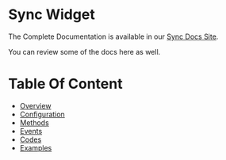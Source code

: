 # Sync Widget

The Complete Documentation is available in our [Sync Docs Site](https://www.paybook.com/w/en/sync/public/app/(section:docs/mx/sync/widget/overview)).

You can review some of the docs here as well.

# Table Of Content

- [Overview](https://github.com/Paybook/sync-widget/tree/master/docs/overview.md)
- [Configuration](https://github.com/Paybook/sync-widget/tree/master/docs/config.md)
- [Methods](https://github.com/Paybook/sync-widget/tree/master/docs/methods.md)
- [Events](https://github.com/Paybook/sync-widget/tree/master/docs/events.md)
- [Codes](https://github.com/Paybook/sync-widget/tree/master/docs/codes.md)
- [Examples](https://github.com/Paybook/sync-widget/tree/master/docs/examples.md)
